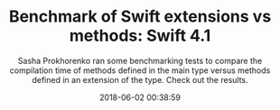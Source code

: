 ---
title: "Benchmark of Swift extensions vs methods: Swift 4.1"
subtitle: "Sasha Prokhorenko ran some benchmarking tests to compare the compilation time of methods defined in the main type versus methods defined in an extension of the type. Check out the results."
tags: ["extension"]
link: "https://medium.com/@minikin/benchmark-of-swift-extensions-vs-methods-swift-4-1-may-2018-2df3229f76fe"
date: "2018-06-02 00:38:59"
---